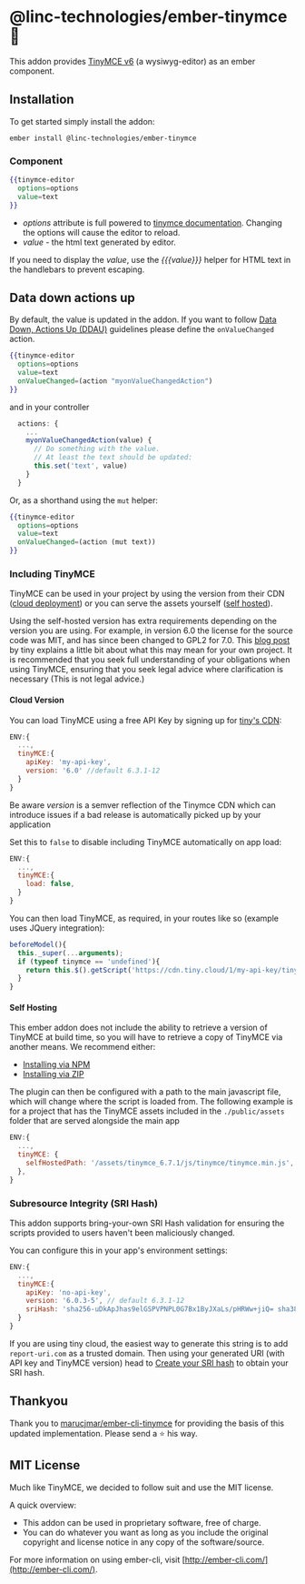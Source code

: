 # @linc-technologies/ember-tinymce 📃

This addon provides [TinyMCE v6](https://www.tinymce.com/) (a wysiwyg-editor) as an ember component. 

## Installation
To get started simply install the addon:

```
ember install @linc-technologies/ember-tinymce
```

### Component

```hbs
{{tinymce-editor
  options=options 
  value=text
}}
```

 - *options* attribute is full powered to [tinymce documentation](https://www.tiny.cloud/docs/configure/). Changing the options will cause the editor to reload.
 - *value* - the html text generated by editor.

If you need to display the *value*, use the *{{{value}}}* helper for HTML text in the handlebars to prevent escaping.

## Data down actions up

By default, the value is updated in the addon. If you want to follow [Data Down, Actions Up (DDAU)](https://discuss.emberjs.com/t/readers-questions-what-is-meant-by-the-term-data-down-actions-up/15311)
guidelines please define the `onValueChanged` action.

```hbs
{{tinymce-editor
  options=options
  value=text
  onValueChanged=(action "myonValueChangedAction")
}}
```

and in your controller

```js
  actions: {
    ...
    myonValueChangedAction(value) {
      // Do something with the value.
      // At least the text should be updated:
      this.set('text', value)
    }
  }
```

Or, as a shorthand using the `mut` helper:

```hbs
{{tinymce-editor 
  options=options 
  value=text 
  onValueChanged=(action (mut text))
}}
```

### Including TinyMCE

TinyMCE can be used in your project by using the version from their CDN ([cloud deployment](https://www.tiny.cloud/docs/tinymce/latest/cloud-deployment-guide/))
or you can serve the assets yourself ([self hosted](https://www.tiny.cloud/docs/tinymce/latest/zip-install/)).

Using the self-hosted version has extra requirements depending on the version you are using. For example, in version 6.0
the license for the source code was MIT, and has since been changed to GPL2 for 7.0. This [blog post](https://www.tiny.cloud/blog/tinymce-free-wysiwyg-html-editor/#h_20985795323301710993368773)
by tiny explains a little bit about what this may mean for your own project. It is recommended that you seek full understanding
of your obligations when using TinyMCE, ensuring that you seek legal advice where clarification is necessary (This is not legal advice.)

#### Cloud Version

You can load TinyMCE using a free API Key by signing up for [tiny's CDN](https://www.tiny.cloud/):

```js
ENV:{
  ...,
  tinyMCE:{
    apiKey: 'my-api-key',
    version: '6.0' //default 6.3.1-12
  }
}
```

Be aware *version* is a semver reflection of the Tinymce CDN which can introduce
issues if a bad release is automatically picked up by your application

Set this to `false` to disable including TinyMCE automatically on app load:

```js
ENV:{
  ...,
  tinyMCE:{
    load: false,
  }
}
```

You can then load TinyMCE, as required, in your routes like so (example uses JQuery integration):

```js
beforeModel(){
  this._super(...arguments);
  if (typeof tinymce == 'undefined'){
    return this.$().getScript('https://cdn.tiny.cloud/1/my-api-key/tinymce/6.3.1-12/tinymce.min.js');
  }
}
```

#### Self Hosting

This ember addon does not include the ability to retrieve a version of TinyMCE at build time, so you will have to 
retrieve a copy of TinyMCE via another means. We recommend either:

 - [Installing via NPM](https://www.tiny.cloud/docs/tinymce/6/npm-projects/)
 - [Installing via ZIP](https://www.tiny.cloud/docs/tinymce/6/zip-install/)

The plugin can then be configured with a path to the main javascript file, which will change where the script is loaded from.
The following example is for a project that has the TinyMCE assets included in the `./public/assets` folder that are served
alongside the main app

```js
ENV:{
  ...,
  tinyMCE: {
    selfHostedPath: '/assets/tinymce_6.7.1/js/tinymce/tinymce.min.js',
  },
}
```

### Subresource Integrity (SRI Hash)
This addon supports bring-your-own SRI Hash validation for ensuring the scripts
provided to users haven't been maliciously changed.

You can configure this in your app's environment settings:

```js
ENV:{
  ...,
  tinyMCE:{
    apiKey: 'no-api-key',
    version: '6.0.3-5', // default 6.3.1-12
    sriHash: 'sha256-uDkApJhas9elGSPVPNPL0G7Bx1ByJXaLs/pHRWw+jiQ= sha384-XiP+FxwEyDw3bQ3oaYepXptVvd2GnmhcTYXv/QEQzMxL2nP9//HSOnOLp5mSUpLU sha512-eMxKG/y1PO1+chyji1h9Jkf2j9MP5UOP8szi1IIjRTdzG6Bak2kw3VpQ54hn4sUauEbOWoDFH87ecw4Y/YYj2w=='
  }
}
```

If you are using tiny cloud, the easiest way to generate this string is to add
`report-uri.com` as a trusted domain. Then using your generated URI (with API 
key and TinyMCE version) head to [Create your SRI hash](https://report-uri.com/home/sri_hash)
to obtain your SRI hash.

## Thankyou

Thank you to [marucjmar/ember-cli-tinymce](https://marucjmar/ember-cli-tinymce)
for providing the basis of this updated implementation.
Please send a :star: his way.

## MIT License

Much like TinyMCE, we decided to follow suit and use the MIT license. 

A quick overview:
- This addon can be used in proprietary software, free of charge. 
- You can do whatever you want as long as you include the original copyright 
  and license notice in any copy of the software/source.

For more information on using ember-cli, visit [http://ember-cli.com/](http://ember-cli.com/).

